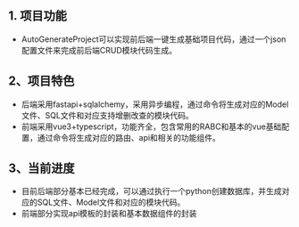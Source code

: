 ## 1. 项目功能
- AutoGenerateProject可以实现前后端一键生成基础项目代码，通过一个json配置文件来完成前后端CRUD模块代码生成。



## 2、项目特色
- 后端采用fastapi+sqlalchemy，采用异步编程，通过命令将生成对应的Model文件、SQL文件和对应支持增删改查的模块代码。
- 前端采用vue3+typescript，功能齐全，包含常用的RABC和基本的vue基础配置，通过命令将生成对应的路由、api和相关的功能组件。

## 3、当前进度
- 目前后端部分基本已经完成，可以通过执行一个python创建数据库，并生成对应的SQL文件、Model文件和对应的模块代码。
- 前端部分实现api模板的封装和基本数据组件的封装